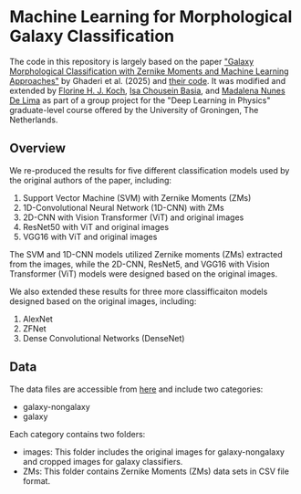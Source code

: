# Machine Learning for Morphological Galaxy Classification

The code in this repository is largely based on the paper ["Galaxy Morphological Classification with Zernike Moments and Machine Learning Approaches"](https://doi.org/10.3847/1538-4365/ada8ab) by Ghaderi et al. (2025) and [their code](https://github.com/hmddev1/machine_learning_for_morphological_galaxy_classification?tab=readme-ov-file). It was modified and extended by [Florine H. J. Koch](https://github.com/florine680), [Isa Chousein Basia](https://github.com/IssaHB), and [Madalena Nunes De Lima](https://github.com/mlima3) as part of a group project for the "Deep Learning in Physics" graduate-level course offered by the University of Groningen, The Netherlands. 

## Overview

We re-produced the results for five different classification models used by the original authors of the paper, including:

1. Support Vector Machine (SVM) with Zernike Moments (ZMs)
2. 1D-Convolutional Neural Network (1D-CNN) with ZMs
3. 2D-CNN with Vision Transformer (ViT) and original images
4. ResNet50 with ViT and original images
5. VGG16 with ViT and original images

The SVM and 1D-CNN models utilized Zernike moments (ZMs) extracted from the images, while the 2D-CNN, ResNet5, and VGG16 with Vision Transformer (ViT) models were designed based on the original images.

We also extended these results for three more classifficaiton models designed based on the original images, including:

1. AlexNet
2. ZFNet
3. Dense Convolutional Networks (DenseNet)

## Data
The data files are accessible from [here](https://drive.google.com/drive/folders/1pwNk-8VJ-a_jUn84DyPYRYmhYSmki1dh) and include two categories:

- galaxy-nongalaxy
- galaxy
  
Each category contains two folders:

- images: This folder includes the original images for galaxy-nongalaxy and cropped images for galaxy classifiers.
- ZMs: This folder contains Zernike Moments (ZMs) data sets in CSV file format.
